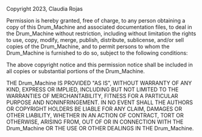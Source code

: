 Copyright 2023, Claudia Rojas

Permission is hereby granted, free of charge, to any person obtaining a copy of this Drum_Machine and associated documentation files, to deal in the Drum_Machine without restriction, including without limitation the rights to use, copy, modify, merge, publish, distribute, sublicense, and/or sell copies of the Drum_Machine, and to permit persons to whom the Drum_Machine is furnished to do so, subject to the following conditions:

The above copyright notice and this permission notice shall be included in all copies or substantial portions of the Drum_Machine.

THE Drum_Machine IS PROVIDED "AS IS", WITHOUT WARRANTY OF ANY KIND, EXPRESS OR IMPLIED, INCLUDING BUT NOT LIMITED TO THE WARRANTIES OF MERCHANTABILITY, FITNESS FOR A PARTICULAR PURPOSE AND NONINFRINGEMENT. IN NO EVENT SHALL THE AUTHORS OR COPYRIGHT HOLDERS BE LIABLE FOR ANY CLAIM, DAMAGES OR OTHER LIABILITY, WHETHER IN AN ACTION OF CONTRACT, TORT OR OTHERWISE, ARISING FROM, OUT OF OR IN CONNECTION WITH THE Drum_Machine OR THE USE OR OTHER DEALINGS IN THE Drum_Machine.
